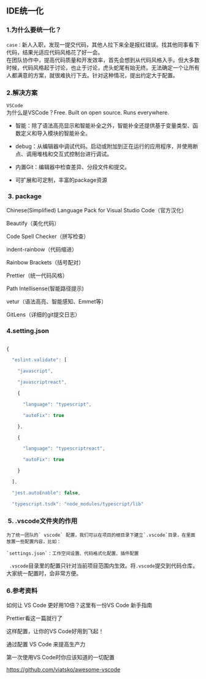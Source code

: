 ## IDE统一化
### 1.为什么要统一化？

`case：`新人入职，发现一提交代码，其他人拉下来全是报红错误。找其他同事看下代码，结果光适应代码风格花了好一会。  
在团队协作中，提高代码质量和开发效率，首先会想到从代码风格入手。但大多数时候，代码风格起于讨论，也止于讨论，虎头蛇尾有始无终。无法确定一个让所有人都满意的方案，就很难执行下去。针对这种情况，提出约定大于配置。  
### 2.解决方案 

`VSCode `  
为什么是VSCode？Free. Built on open source. Runs everywhere.   

- 智能：除了语法高亮显示和智能补全之外，智能补全还提供基于变量类型、函数定义和导入模块的智能补全。 

- debug：从编辑器中调试代码。启动或附加到正在运行的应用程序，并使用断点、调用堆栈和交互式控制台进行调试。 

- 内置Git：编辑器中检查差异、分段文件和提交。 

- 可扩展和可定制，丰富的package资源 


###  3. package 
Chinese(Simplified) Language Pack for Visual Studio Code（官方汉化） 

Beautify（美化代码） 

Code Spell Checker（拼写检查） 

indent-rainbow（代码缩进） 

Rainbow Brackets（括号配对） 

Prettier（统一代码风格） 

Path Intellisense(智能路径提示) 

vetur（语法高亮、智能感知、Emmet等） 

GitLens（详细的git提交日志）

### 4.setting.json

```js

{

  "eslint.validate": [

    "javascript",

    "javascriptreact",

    {

      "language": "typescript",

      "autoFix": true

    },

    {

      "language": "typescriptreact",

      "autoFix": true

    }

  ],

  "jest.autoEnable": false,

  "typescript.tsdk": "node_modules/typescript/lib"
  ```

  ###  5. .vscode文件夹的作用

    为了统一团队的` vscode` 配置，我们可以在项目的根目录下建立`.vscode`目录，在里面放置一些配置内容，比如：

    `settings.json`：工作空间设置、代码格式化配置、插件配置

 ` .vscode`目录里的配置只针对当前项目范围内生效。将`.vscode`提交到代码仓库，大家统一配置时，会非常方便。

 ### 6.参考资料 

如何让 VS Code 更好用10倍？这里有一份VS Code 新手指南 

Prettier看这一篇就行了 

这样配置，让你的VS Code好用到飞起！ 

通过配置 VS Code 来提高生产力 

第一次使用VS Code时你应该知道的一切配置

https://github.com/viatsko/awesome-vscode